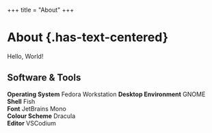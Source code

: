 +++
title = "About"
+++

# About {.has-text-centered}

Hello, World!

## Software & Tools

**Operating System** Fedora Workstation
**Desktop Environment** GNOME\
**Shell** Fish\
**Font** JetBrains Mono\
**Colour Scheme** Dracula\
**Editor** VSCodium
